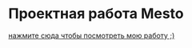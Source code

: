 # Проектная работа Mesto
[нажмите сюда чтобы посмотреть мою работу ;)](https://jbrtn-022.github.io/mesto-project-ff)


